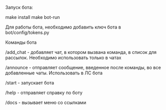 Запуск бота:

make install
make bot-run

Для работы бота, необходимо добавить ключ бота в bot/config/tokens.py



Команды бота

/add_chat - добавляет чат, в котором вызвана команда, в список для рассылок. Необходимо использовать только в чатах


/announce - отправляет сообщение, введенное после команды, во все добавленные чаты. Использовать в ЛС бота

/start - запускает бота

/help - отправляет справку по боту

/docs - вызывает меню со ссылками
